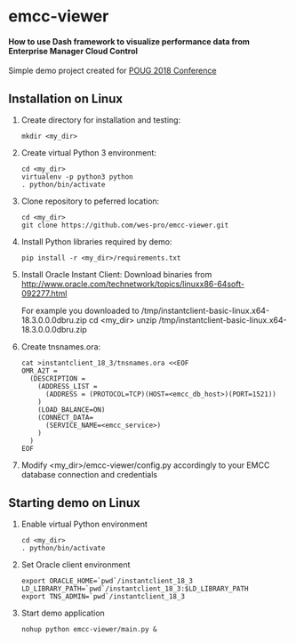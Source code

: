 # emcc-viewer
#### How to use Dash framework to visualize performance data from Enterprise Manager Cloud Control

Simple demo project created for [POUG 2018 Conference](http://http://poug.org/en/edycja/poug-2018/)

## Installation on Linux

1. Create directory for installation and testing:
   ```
   mkdir <my_dir>
   ```
1. Create virtual Python 3 environment:
   ```
   cd <my_dir>
   virtualenv -p python3 python
   . python/bin/activate
   ```
1. Clone repository to peferred location:
   ```
   cd <my_dir>
   git clone https://github.com/wes-pro/emcc-viewer.git
   ```
1. Install Python libraries required by demo:
   ```
   pip install -r <my_dir>/requirements.txt
   ```
1. Install Oracle Instant Client:
   Download binaries from <br> http://www.oracle.com/technetwork/topics/linuxx86-64soft-092277.html
   
   For example you downloaded to /tmp/instantclient-basic-linux.x64-18.3.0.0.0dbru.zip
   cd <my_dir>
   unzip /tmp/instantclient-basic-linux.x64-18.3.0.0.0dbru.zip
1. Create tnsnames.ora:
   ```
   cat >instantclient_18_3/tnsnames.ora <<EOF
   OMR_A2T = 
     (DESCRIPTION =
       (ADDRESS_LIST = 
         (ADDRESS = (PROTOCOL=TCP)(HOST=<emcc_db_host>)(PORT=1521))
       )
       (LOAD_BALANCE=ON)
       (CONNECT_DATA=
         (SERVICE_NAME=<emcc_service>)
       )
     )
   EOF
   ```
1. Modify <my_dir>/emcc-viewer/config.py accordingly to your EMCC database connection and credentials
   
## Starting demo on Linux
 
1. Enable virtual Python environment
   ```
   cd <my_dir>
   . python/bin/activate
   ```
1. Set Oracle client environment
   ```
   export ORACLE_HOME=`pwd`/instantclient_18_3
   LD_LIBRARY_PATH=`pwd`/instantclient_18_3:$LD_LIBRARY_PATH
   export TNS_ADMIN=`pwd`/instantclient_18_3
   ```
1. Start demo application
   ```
   nohup python emcc-viewer/main.py &
   ```

 

